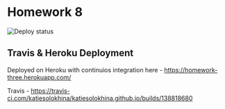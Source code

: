 # **Homework 8** <br>

![Deploy status](https://travis-ci.com/katiesolokhina/katiesolokhina.github.io.svg?branch=master)

## **Travis & Heroku Deployment**

Deployed on Heroku with continuios integration here - https://homework-three.herokuapp.com/

Travis - https://travis-ci.com/katiesolokhina/katiesolokhina.github.io/builds/138818680

